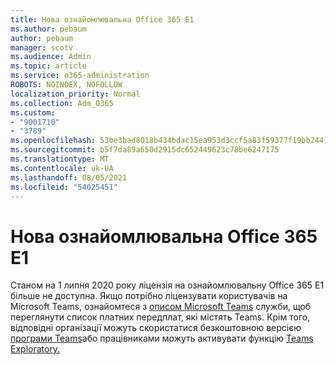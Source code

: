 ```yaml
---
title: Нова ознайомлювальна Office 365 E1
ms.author: pebaum
author: pebaum
manager: scotv
ms.audience: Admin
ms.topic: article
ms.service: o365-administration
ROBOTS: NOINDEX, NOFOLLOW
localization_priority: Normal
ms.collection: Adm_O365
ms.custom:
- "9001710"
- "3789"
ms.openlocfilehash: 53be3bad8018b434bdac15ea953d3ccf5a83f59377f19bb2441247ee4892e26c
ms.sourcegitcommit: b5f7da89a650d2915dc652449623c78be6247175
ms.translationtype: MT
ms.contentlocale: uk-UA
ms.lasthandoff: 08/05/2021
ms.locfileid: "54025451"
---
```

# <a name="new-office-365-e1-trial"></a>Нова ознайомлювальна Office 365 E1

Станом на 1 липня 2020 року ліцензія на ознайомлювальну Office 365 E1 більше не доступна. Якщо потрібно ліцензувати користувачів на Microsoft Teams, ознайомтеся з [описом Microsoft Teams](https://docs.microsoft.com/office365/servicedescriptions/teams-service-description) служби, щоб переглянути список платних передплат, які містять Teams. Крім того, відповідні організації можуть скористатися безкоштовною версією [програми Teams](https://support.office.com/article/Welcome-to-Microsoft-Teams-free-6d79a648-6913-4696-9237-ed13de64ae3c)або працівниками можуть активувати функцію [Teams Exploratory.](https://docs.microsoft.com/MicrosoftTeams/teams-exploratory)
